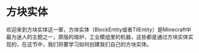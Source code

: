 # 方块实体

欢迎来到方块实体这一章，方块实体（BlockEntity或者TilEntity）是Minecraft中最为迷人的主题之一，原版的熔炉，工业模组里的机器，这些都是通过方块实体实现的，在这节中，我们将要学习如何创建我们自己的方块实体。